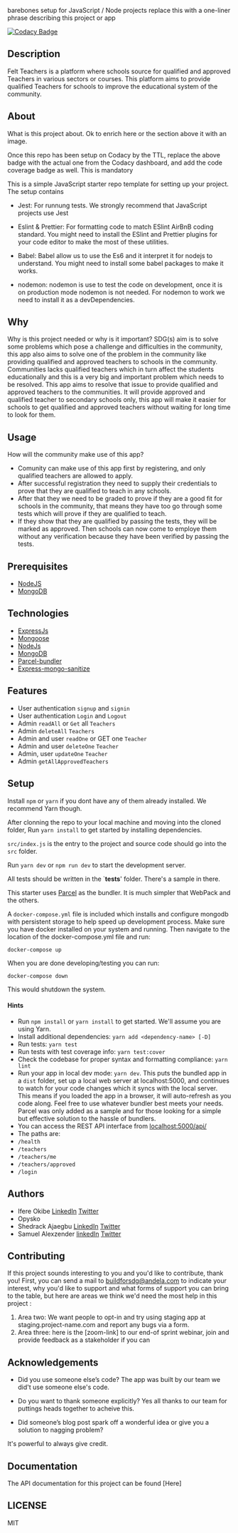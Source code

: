 barebones setup for JavaScript / Node projects replace this with a one-liner phrase describing this project or app

[![Codacy Badge](https://img.shields.io/badge/Code%20Quality-D-red)](https://img.shields.io/badge/Code%20Quality-D-red)


## Description
Felt Teachers is a platform where schools source for qualified and approved Teachers in various sectors or courses. This platform aims to provide qualified Teachers for schools to improve the educational system of the community.

## About
What is this project about. Ok to enrich here or the section above it with an image.

Once this repo has been setup on Codacy by the TTL, replace the above badge with the actual one from the Codacy dashboard, and add the code coverage badge as well. This is mandatory

This is a simple JavaScript starter repo template for setting up your project. The setup contains

- Jest: For runnung tests. We strongly recommend that JavaScript projects use Jest

- Eslint & Prettier: For formatting code to match ESlint AirBnB coding standard. You might need to install the ESlint and Prettier plugins for your code editor to make the most of these utilities.
- Babel: Babel allow us to use the Es6 and it interpret it for  nodejs to understand. You might need to install some babel packages to make it works.
- nodemon: nodemon is use to test the code on development, once it is on production mode nodemon is  not needed. For nodemon to work we need to install it as a devDependencies.

## Why
Why is this project needed or why is it important?
SDG(s) aim is to solve some problems which pose a challenge and difficulties in the community, this app also aims to solve one of the problem in the community like providing qualified and approved teachers to schools in the community. Communities lacks qualified teachers which in turn affect the students educationally and this  is a very big and important problem which needs to be resolved. This app aims to resolve that issue to provide qualified and approved teachers to the communities. It will provide approved and qualified teacher to secondary schools only, this app will make it easier for schools to get qualified and approved teachers without waiting for long time to look for them. 

## Usage
How will the community make use of this app?
- Comunity can make use of this app first  by registering, and only qualified teachers are allowed to apply.
- After successful registration they need to supply their credentials to prove that they are qualified to teach in any schools.
- After that they we need to be graded to prove if they are a good fit for schools in the community, that means they have too go through some tests which will prove if they are qualified to teach.
- If they show that they are qualified by passing the tests, they will be marked as approved. Then schools can now come to employe them without any verification because they have been verified by passing the tests.


## Prerequisites
- [NodeJS](https://devdocs.io/node/)
- [MongoDB](https://docs.mongodb.com/)

## Technologies
- [ExpressJs](https://expressjs.com/)
- [Mongoose](https://mongoosejs.com/docs/api.html)
- [NodeJs](https://devdocs.io/node/)
- [MongoDB](https://docs.mongodb.com/)
- [Parcel-bundler](https://parceljs.org/getting_started.html)
- [Express-mongo-sanitize](https://www.npmjs.com/package/express-mongo-sanitize)

## Features
- User authentication `signup` and `signin`
- User authentication `Login` and `Logout`
- Admin `readAll` or `Get` all `Teachers`
- Admin `deleteAll` `Teachers`
- Admin and user `readOne` or GET one `Teacher`
- Admin and user `deleteOne` `Teacher`
- Admin, user `updateOne` `Teacher`
- Admin `getAllApprovedTeachers`


## Setup

Install `npm` or `yarn` if you dont have any of them already installed. We recommend Yarn though.

After clonning the repo to your local machine and moving into the cloned folder, Run `yarn install` to get started by installing dependencies. 

`src/index.js` is the entry to the project and source code should go into the `src` folder.

Run `yarn dev` or `npm run dev` to start the development server.

All tests should be written in the `__tests__' folder. There's a sample in there.

This starter uses [Parcel](https://parceljs.org/getting_started.html) as the bundler. It is much simpler that WebPack and the others.

A `docker-compose.yml` file is included which installs and configure mongodb with persistent storage to help speed up development process. Make sure you have docker installed on your system and running. Then navigate to the location of the docker-compose.yml file and run:

`docker-compose up`

When you are done developing/testing you can run:

`docker-compose down`

This would shutdown the system.

#### Hints

- Run `npm install` or `yarn install` to get started. We'll assume you are using Yarn.
- Install additional dependencies: `yarn add <dependency-name> [-D]`
- Run tests: `yarn test`
- Run tests with test coverage info: `yarn test:cover`
- Check the codebase for proper syntax and formatting compliance: `yarn lint`
- Run your app in local dev mode: `yarn dev`. This puts the bundled app in a `dist` folder, set up a local web server at localhost:5000, and continues to watch for your code changes which it syncs with the local server. This means if you loaded the app in a browser, it will auto-refresh as you code along. Feel free to use whatever bundler best meets your needs. Parcel was only added as a sample and for those looking for a simple but effective solution to the hassle of bundlers. 
- You can access the REST API interface from [localhost:5000/api/](https://teachers-placement-backend.herokuapp.com)
- The paths are:
- `/health`
- `/teachers`
- `/teachers/me`
- `/teachers/approved`
- `/login`

## Authors

- Ifere Okibe [LinkedIn](https://www.linkedin.com/in/ifere-jo/) [Twitter](https://twitter.com/Iam_Ifere)
- Opysko
- Shedrack Ajaegbu [LinkedIn](https://www.linkedin.com/in/ajaegbu-shedrack/) [Twitter](https://twitter.com/theshedman_)
- Samuel Alexzender [linkedIn](https://www.linkedin.com/in/abiokorigho-samuel/) [Twitter](https://twitter.com/Alexzendersamu4)

## Contributing
If this project sounds interesting to you and you'd like to contribute, thank you!
First, you can send a mail to buildforsdg@andela.com to indicate your interest, why you'd like to support and what forms of support you can bring to the table, but here are areas we think we'd need the most help in this project :
1.  Area two: We want people to opt-in and try using staging app at staging.project-name.com and report any bugs via a form.
2.  Area three: here is the [zoom-link] to our end-of sprint webinar, join and provide feedback as a stakeholder if you can

## Acknowledgements

- Did you use someone else’s code?
The app was built by our team we did't use someone else's code.

- Do you want to thank someone explicitly?
Yes all thanks to our team for puttings heads together to acheive this.

- Did someone’s blog post spark off a wonderful idea or give you a solution to nagging problem?

It's powerful to always give credit.

## Documentation
The API documentation for this project can be found [Here]

## LICENSE
MIT

